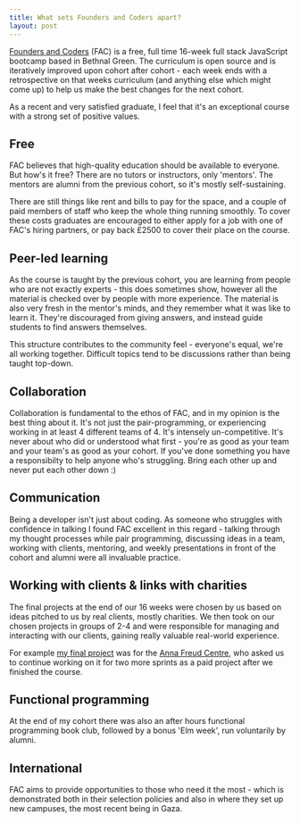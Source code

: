 ```yaml
---
title: What sets Founders and Coders apart?
layout: post
---
```


[Founders and Coders](https://foundersandcoders.com/) (FAC) is a free, full time 16-week full stack JavaScript bootcamp
based in Bethnal Green. The curriculum is open source and is iteratively
improved upon cohort after cohort - each week ends with a retrospective on that
weeks curriculum (and anything else which might come up) to help us make the
best changes for the next cohort. 

As a recent and very satisfied graduate, I feel that it's an exceptional
course with a strong set of positive values.

## Free
FAC believes that high-quality education should be available to everyone. But how's it free? There are no tutors or instructors, only 'mentors'. The mentors
are alumni from the previous cohort, so it's mostly self-sustaining.

There are still things
like rent and bills to pay for the space, and a couple of paid members of staff who
keep the whole thing running smoothly. To cover these costs graduates are
encouraged to either apply for a job with one of FAC's hiring partners, or pay
back £2500 to cover their place on the course.

## Peer-led learning
As the course is taught by the previous cohort, you are learning from people
who are not exactly experts - this does sometimes show, however all the
material is checked over by people with more experience. The material is also very fresh in the mentor's minds, and
they remember what it was like to learn it. They're discouraged from giving
answers, and instead guide students to find answers themselves.

This structure
contributes to the community feel - everyone's equal, we're all working
together. Difficult topics tend to be discussions rather than being taught
top-down.

## Collaboration
Collaboration is fundamental to the ethos of FAC, and in my opinion is the best
thing about it. It's not just the pair-programming, or 
experiencing working in at least 4 different teams of 4. It's intensely
un-competitive. It's never about who did or understood what first - you're as
good as your team and your team's as good as your cohort. If you've done
something you have a responsibilty to help anyone who's struggling. Bring each
other up and never put each other down :) 


## Communication
Being a developer isn't just about coding. As someone who struggles with confidence in talking
I found FAC excellent in this regard - talking through my thought processes 
while pair programming, discussing ideas in a team, working with clients, mentoring, and weekly presentations in
front of the cohort and alumni were all invaluable practice.

## Working with clients & links with charities
The final projects at the end of our 16 weeks were chosen by us based on ideas pitched
to us by real clients, mostly charities. We then took on our chosen projects in groups of 2-4 and
were responsible for managing and interacting with our clients, gaining really
valuable real-world experience.

For example [my final project](https://github.com/FAC-11/AllAboutMe/) was for the [Anna Freud Centre](https://www.annafreud.org/), who asked us to continue working on it for two more sprints as a paid
project after we finished the course.

## Functional programming
At the end of my cohort there was also an after hours functional programming
book club, followed by a bonus 'Elm week', run voluntarily by alumni.

## International
FAC aims to provide opportunities to those who need it the most - which is
demonstrated both in their selection policies and also in where they set up new
campuses, the most recent being in Gaza.
